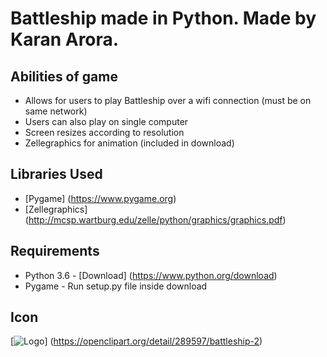 # Battleship made in Python. Made by Karan Arora.


## Abilities of game

* Allows for users to play Battleship over a wifi connection (must be on same network)
* Users can also play on single computer
* Screen resizes according to resolution
* Zellegraphics for animation (included in download)

## Libraries Used

* [Pygame] (https://www.pygame.org)
* [Zellegraphics] (http://mcsp.wartburg.edu/zelle/python/graphics/graphics.pdf)

## Requirements

* Python 3.6 - [Download] (https://www.python.org/download)
* Pygame - Run setup.py file inside download

## Icon

[![Logo](https://openclipart.org/download/289597/Battleship-2.svg "Game Logo")] (https://openclipart.org/detail/289597/battleship-2)

